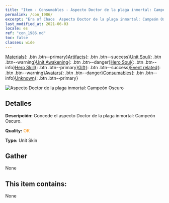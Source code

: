 ```yaml
---
title: "Item - Consumables - Aspecto Doctor de la plaga inmortal: Campeón Oscuro"
permalink: /con_1986/
excerpt: "Era of Chaos  Aspecto Doctor de la plaga inmortal: Campeón Oscuro"
last_modified_at: 2021-06-03
locale: es
ref: "con_1986.md"
toc: false
classes: wide
---
```

 [Materials](/ItemsES/){: .btn .btn--primary}[Artifacts](/ItemsES/Artifacts/){: .btn .btn--success}[Unit Soul](/ItemsES/UnitSoul/){: .btn .btn--warning}[Unit Awakening](/ItemsES/UnitAwakening/){: .btn .btn--danger}[Hero Soul](/ItemsES/HeroSoul/){: .btn .btn--info}[Hero Skill](/ItemsES/HeroSkill/){: .btn .btn--primary}[Gift](/ItemsES/Gift/){: .btn .btn--success}[Event related](/ItemsES/Events/){: .btn .btn--warning}[Avatars](/ItemsES/Avatars/){: .btn .btn--danger}[Consumables](/ItemsES/Consumables/){: .btn .btn--info}[Unknown](/ItemsES/Unknown/){: .btn .btn--primary}

 ![Aspecto Doctor de la plaga inmortal: Campeón Oscuro](/images/u/ti_sishendiancangpifu.jpg)

## Detalles
 **Descripción:** Concede el aspecto Doctor de la plaga inmortal: Campeón Oscuro.

 **Quality:** <span style="color: #FF8C00">OK</span>

 **Type:** Unit Skin

## Gather

  None

## This item contains:

  None

